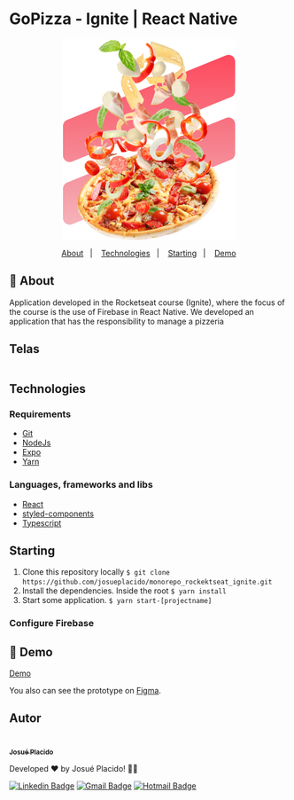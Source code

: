 # GoPizza - Ignite | React Native

<span style="display: flex;">
 <img style="margin: 0 auto;" src="./.github/brand.png"/>
</span>

<p align="center">
  <a href="#sobre">About</a>&nbsp;&nbsp;&nbsp;|&nbsp;&nbsp;&nbsp;
  <a href="#tecs">Technologies</a>&nbsp;&nbsp;&nbsp;|&nbsp;&nbsp;&nbsp;
  <a href="#start">Starting</a>&nbsp;&nbsp;&nbsp;|&nbsp;&nbsp;&nbsp;
  <a href="#demo">Demo</a>
</p>

## :page_with_curl: About <a id = "sobre"></a>

Application developed in the Rocketseat course (Ignite), where the focus of the course is the use of Firebase in React Native. We developed an application that has the responsibility to manage a pizzeria

## Telas

<span style="display: flex">
</span>

## Technologies <a id="tecs"></a>

### Requirements

- [Git](https://git-scm.com)
- [NodeJs](https://nodejs.org/en/)
- [Expo](https://expo.dev/)
- [Yarn](https://yarnpkg.com/)

### Languages, frameworks and libs

- [React](https://reactjs.org/)
- [styled-components](https://styled-components.com/)
- [Typescript](https://www.typescriptlang.org/)

## Starting <a id="start"></a>

1. Clone this repository locally `$ git clone https://github.com/josueplacido/monorepo_rockektseat_ignite.git`
2. Install the dependencies. Inside the root `$ yarn install`
3. Start some application. `$ yarn start-[projectname]`

### Configure Firebase

## 🎥 Demo <a id = "demo"></a>

<a rel="noopener" target="_blank" href="https://gopizza.netlify.app">Demo</a>

You also can see the prototype on <a  rel="noopener" target="_blank" href="https://www.figma.com/file/s0LiH4sN7tYPzgLjvZbvPT/gopizza">Figma</a>.

## Autor

<a alt="Linkedin" href="https://linkedin/in/josueplacido">
 <img style="border-radius: 50%;" src="https://github.com/josueplacido.png" width="100px;" alt=""/>
 <br />
 <sub><b>Josué Placido</b></sub></a>

Developed ❤️ by Josué Placido! 👋🏽

[![Linkedin Badge](https://img.shields.io/badge/-Josue%20Placido-blue?style=flat-square&logo=Linkedin&logoColor=white&link=https://www.linkedin.com/in/josueplacido/)](https://www.linkedin.com/in/josueplacido/)
[![Gmail Badge](https://img.shields.io/badge/-juplacido.jnr@gmail.com-c14438?style=flat-square&logo=Gmail&logoColor=white&link=mailto:juplacido.jnr@gmail.com)](mailto:juplacido.jnr@gmail.com)
[![Hotmail Badge](https://img.shields.io/badge/-ozzyplacidojunior@hotmail.com-blue?style=flat-square&logo=microsoft&link=mailto:ozzyplacidojunior@hotmail.com)](mailto:ozzyplacidojunior@hotmail.com)
